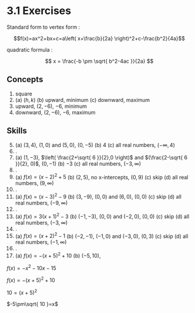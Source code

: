 # 3.1 Exercises

Standard form to vertex form :

$$f(x)=ax^2+bx+c=a\left( x+\frac{b}{2a} \right)^2+c-\frac{b^2}{4a}$$

quadratic formula :

$$
x = \frac{-b \pm \sqrt{ b^2-4ac }}{2a}
$$

## Concepts

1. square
2. (a) $(h,k)$ (b) upward, minimum (c) downward, maximum
3. upward, $(2,-6)$, $-6$, minimum
4. downward, $(2,-6)$, $-6$, maximum

## Skills

5. (a) $(3,4)$, $(1,0)$ and $(5,0)$, $(0,-5)$ (b) $4$ (c) all real numbers, $(-\infty,4)$
6. .
7. (a) $(1,-3)$, $\left( \frac{2+\sqrt{ 6 }}{2},0 \right)$ and $(\frac{2-\sqrt{ 6 }}{2}, 0)$, $(0,-1)$ (b) $-3$ (c) all real numbers, $(-3, \infty)$
8. .
9. (a) $f(x)=(x-2)^2+5$ (b) $(2,5)$, no x-intercepts, $(0,9)$ (c) skip (d) all real numbers, $(9,\infty)$
10. .
11. (a) $f(x)=(x-3)^2-9$ (b) $(3,-9)$, $(0,0)$ and $(6,0)$, $(0,0)$ (c) skip (d) all real numbers, $(-9, \infty)$
12. .
13. (a) $f(x)=3(x+1)^2-3$ (b) $(-1,-3)$, $(0,0)$ and $(-2,0)$, $(0,0)$ (c) skip (d) all real numbers, $(-3,\infty)$
14. .
15. (a) $f(x)=(x+2)^2-1$ (b) $(-2,-1)$, $(-1,0)$ and $(-3,0)$, $(0,3)$ (c) skip (d) all real numbers, $(-1, \infty)$
16. .
17. (a) $f(x)=-(x+5)^2+10$ (b) $(-5,10)$, 

$f(x)=-x^2-10x-15$


$f(x)=-(x+5)^2+10$


$10=(x+5)^2$


$-5\pm\sqrt{ 10 }=x$



